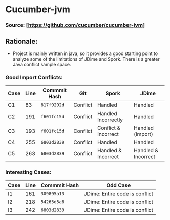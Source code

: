 # Cucumber-jvm

### Source: [https://github.com/cucumber/cucumber-jvm]


## Rationale:
* Project is mainly written in java, so it provides a good starting point to analyze some of the limitations of JDime and Spork. There is a greater Java conflict sample space.

### Good Import Conflicts:
 Case | Line | Commmit Hash | Git | Spork | JDime
--- | --- | --- | --- | --- | ---
C1| 83 | `817f9292d` | Conflict | Handled | Handled
C2 | 191 | `f601fc15d` | Conflict | Handled Incorrectly | Handled
C3 | 193 | `f601fc15d` | Conflict | Conflict & Incorrect | Handled (import)
C4 | 255 | `6803d2839` | Conflict | Handled | Handled
C5 | 263 | `6803d2839` | Conflict | Handled & Incorrect | Handled & Incorrect

### Interesting Cases:
 Case | Line | Commmit Hash | Odd Case
--- | --- | --- | --- |
I1 | 161 | `309895a13` | JDime: Entire code is conflict
I2 | 218 | `54265d5a8` | JDime: Entire code is conflict
I3 | 242 | `6803d2839` | JDime: Entire code is conflict
